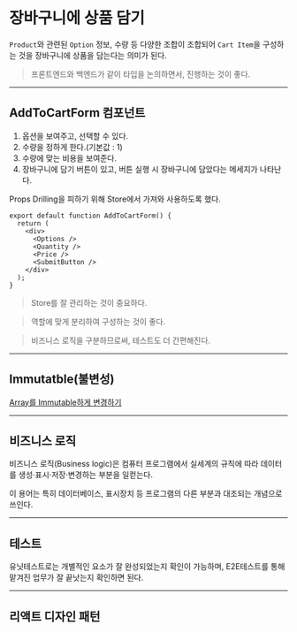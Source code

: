 # 장바구니에 상품 담기

`Product`와 관련된 `Option` 정보, 수량 등 다양한 조합이 조합되어 `Cart Item`을 구성하는 것을 장바구니에 상품을 담는다는 의미가 된다.

> 프론트엔드와 백엔드가 같이 타입을 논의하면서, 진행하는 것이 좋다.

---

## AddToCartForm 컴포넌트

1. 옵션을 보여주고, 선택할 수 있다.
2. 수량을 정하게 한다.(기본값 : 1)
3. 수량에 맞는 비용을 보여준다.
4. 장바구니에 담기 버튼이 있고, 버튼 실행 시 장바구니에 담았다는 메세지가 나타난다.

Props Drilling을 피하기 위해 Store에서 가져와 사용하도록 했다.

```tsx
export default function AddToCartForm() {
  return (
    <div>
      <Options />
      <Quantity />
      <Price />
      <SubmitButton />
    </div>
  );
}
```

> Store를 잘 관리하는 것이 중요하다.

> 역할에 맞게 분리하여 구성하는 것이 좋다.

> 비즈니스 로직을 구분하므로써, 테스트도 더 간편해진다.

---

## Immutatble(불변성)

[Array를 Immutable하게 변경하기](https://github.com/ahastudio/til/blob/main/javascript/immutable-array.md)

---

## 비즈니스 로직

비즈니스 로직(Business logic)은 컴퓨터 프로그램에서 실세계의 규칙에 따라 데이터를 생성·표시·저장·변경하는 부분을 일컫는다.

이 용어는 특히 데이터베이스, 표시장치 등 프로그램의 다른 부분과 대조되는 개념으로 쓰인다.

---

## 테스트

유닛테스트로는 개별적인 요소가 잘 완성되었는지 확인이 가능하며, E2E테스트를 통해 맡겨진 업무가 잘 끝낫는지 확인하면 된다.

---

## 리액트 디자인 패턴
